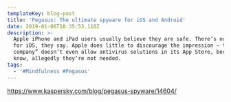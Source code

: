 ```yaml
---
templateKey: blog-post
title: 'Pegasus: The ultimate spyware for iOS and Android'
date: 2019-01-06T10:35:53.116Z
description: >-
  Apple iPhone and iPad users usually believe they are safe. There’s no malware
  for iOS, they say. Apple does little to discourage the impression — the “fruit
  company” doesn’t even allow antivirus solutions in its App Store, because, you
  know, allegedly they’re not needed.
tags:
  - '#Mindfulness #Pegasus'
---
```

<https://www.kaspersky.com/blog/pegasus-spyware/14604/>

